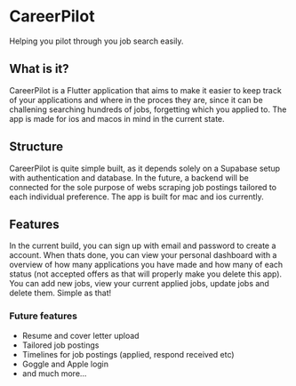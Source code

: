 # CareerPilot

Helping you pilot through you job search easily.

## What is it?
CareerPilot is a Flutter application that aims to make it easier to keep track of your applications and where in the proces they are, since it can be challening searching hundreds of jobs, forgetting which you applied to. The app is made for ios and macos in mind in the current state.

## Structure
CareerPilot is quite simple built, as it depends solely on a Supabase setup with authentication and database. In the future, a backend will be connected for the sole purpose of webs scraping job postings tailored to each individual preference. The app is built for mac and ios currently.

## Features
In the current build, you can sign up with email and password to create a account. When thats done, you can view your personal dashboard with a overview of how many applications you have made and how many of each status (not accepted offers as that will properly make you delete this app). You can add new jobs, view your current applied jobs, update jobs and delete them.
Simple as that!
### Future features
- Resume and cover letter upload
- Tailored job postings
- Timelines for job postings (applied, respond received etc)
- Goggle and Apple login
- and much more...